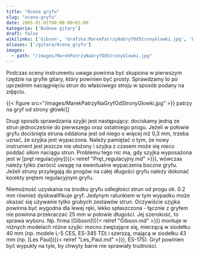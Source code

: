 ```yaml
---
title: "Ocena gryfu"
slug: "ocena-gryfu"
date: 2005-01-01T00:00:00+01:00
kategorie: ['Budowa gitary']
draft: false
wikilinks: ['Gibson', 'Grafika:MarekPatrzyNaGryfOdStronyGlowki.jpg', 'Les_Paul', 'pr%C4%99t_regulacyjny']
aliases: ['/gitara/Ocena_gryfu']
images:
  - path: "/images/MarekPatrzyNaGryfOdStronyGlowki.jpg"
---
```

Podczas oceny instrumentu uwaga powinna być skupiona w pierwszym rzędzie
na gryfie gitary, który powinien być prosty. Sprawdzamy to po uprzednim
naciągnięciu strun do właściwego stroju w sposób podany na zdjęciu.

{{< figure src="/images/MarekPatrzyNaGryfOdStronyGlowki.jpg" >}} patrzy
na gryf od strony główki\]\]

Drugi sposób sprawdzania szyjki jest następujący: dociskamy jedną ze
strun jednocześnie do pierwszego oraz ostatniego progu. Jeżeli w połowie
gryfu dociśnięta struna oddalona jest od niego o więcej niż 0,3 mm,
trzeba uznać, że szyjka jest wypaczona. Należy pamiętać o tym, że nowy
instrument jest jeszcze nie ułożony i szyjka z czasem może się nieco
poddać siłom naciągu strun. Problemu tego nic ma, gdy szyjka wyposażona
jest w [pręt regulacyjny]({{< relref "Pręt_regulacyjny.md" >}}), wówczas należy
tylko zwrócić uwagę na ewentualne wypaczenia boczne gryfu. Jeżeli struny
przylegają do progów na całej długości gryfu należy dokonać korekty
prętem regulacyjnym gryfu.

Niemożność uzyskania na środku gryfu odległości strun od progu ok. 0.2
mm również dyskwalifikuje gryf. Jedynym ratunkiem w tym wypadku może
okazać się używanie tylko grubych zestawów strun. Oczywiście szyjka
powinna być wygodna dla lewej ręki, lekko spłaszczona - łącznie z gryfem
nie powinna przekraczać 25 mm w połowie długości. Jej szerokość, to
sprawa wyboru. Np. firma [Gibson]({{< relref "Gibson.md" >}}) montuje w różnych
modelach różne szyjki: mocno zwężające się, mierzącą w siodełku 40 mm
(np. modele L-5 CES, ES-345 TD) i szerszą, mającą w siodełku 43 mm (np.
[Les Paul]({{< relref "Les_Paul.md" >}}), ES-175). Gryf powinien być wypukły na
tyle, by chwyty barre nie sprawiały trudności.

